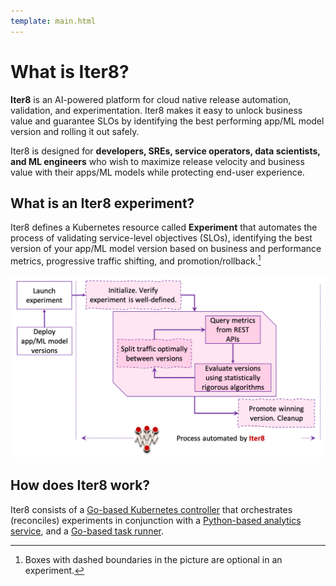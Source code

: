 ```yaml
---
template: main.html
---
```


# What is Iter8?

**Iter8** is an AI-powered platform for cloud native release automation, validation, and experimentation. Iter8 makes it easy to unlock business value and guarantee SLOs by identifying the best performing app/ML model version and rolling it out safely.

Iter8 is designed for **developers, SREs, service operators, data scientists, and ML engineers** who wish to maximize release velocity and business value with their apps/ML models while protecting end-user experience.

## What is an Iter8 experiment?
Iter8 defines a Kubernetes resource called **Experiment** that automates the process of validating service-level objectives (SLOs), identifying the best version of your app/ML model version based on business and performance metrics, progressive traffic shifting, and promotion/rollback.[^1]

![Process automated by an Iter8 experiment](../images/whatisiter8.png)

## How does Iter8 work?

Iter8 consists of a [Go-based Kubernetes controller](https://github.com/iter8-tools/etc3) that orchestrates (reconciles) experiments in conjunction with a [Python-based analytics service](https://github.com/iter8-tools/iter8-analytics), and a [Go-based task runner](https://github.com/iter8-tools/handler).

[^1]: Boxes with dashed boundaries in the picture are optional in an experiment.
